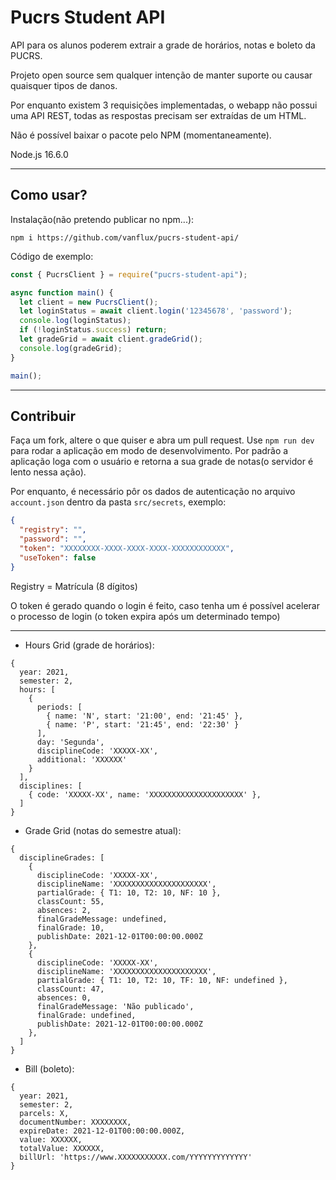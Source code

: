 # Pucrs Student API

API para os alunos poderem extrair a grade de horários, notas e boleto da PUCRS.

Projeto open source sem qualquer intenção de manter suporte ou causar quaisquer tipos de danos.

Por enquanto existem 3 requisições implementadas, o webapp não possui uma API REST, todas as respostas precisam ser extraídas de um HTML.

Não é possível baixar o pacote pelo NPM (momentaneamente).

Node.js 16.6.0

---


## Como usar?

Instalação(não pretendo publicar no npm...):

`npm i https://github.com/vanflux/pucrs-student-api/`

Código de exemplo:

```javascript
const { PucrsClient } = require("pucrs-student-api");

async function main() {
  let client = new PucrsClient();
  let loginStatus = await client.login('12345678', 'password');
  console.log(loginStatus);
  if (!loginStatus.success) return;
  let gradeGrid = await client.gradeGrid();
  console.log(gradeGrid);
}

main();
```

---

## Contribuir

Faça um fork, altere o que quiser e abra um pull request. Use `npm run dev` para rodar a aplicação em modo de desenvolvimento. Por padrão a aplicação loga com o usuário e retorna a sua grade de notas(o servidor é lento nessa ação).

Por enquanto, é necessário pôr os dados de autenticação no arquivo `account.json` dentro da pasta `src/secrets`, exemplo:

```json
{
  "registry": "", 
  "password": "",
  "token": "XXXXXXXX-XXXX-XXXX-XXXX-XXXXXXXXXXXX",
  "useToken": false
}
```

Registry = Matrícula (8 dígitos)

O token é gerado quando o login é feito, caso tenha um é possível acelerar o processo de login (o token expira após um determinado tempo)

---

- Hours Grid (grade de horários):

```
{
  year: 2021,
  semester: 2,
  hours: [
    {
      periods: [
        { name: 'N', start: '21:00', end: '21:45' },
        { name: 'P', start: '21:45', end: '22:30' }
      ],
      day: 'Segunda',
      disciplineCode: 'XXXXX-XX',
      additional: 'XXXXXX'
    }
  ],
  disciplines: [
    { code: 'XXXXX-XX', name: 'XXXXXXXXXXXXXXXXXXXXX' },
  ]
}
```

- Grade Grid (notas do semestre atual):

```
{
  disciplineGrades: [
    {
      disciplineCode: 'XXXXX-XX',
      disciplineName: 'XXXXXXXXXXXXXXXXXXXXX',
      partialGrade: { T1: 10, T2: 10, NF: 10 },
      classCount: 55,
      absences: 2,
      finalGradeMessage: undefined,
      finalGrade: 10,
      publishDate: 2021-12-01T00:00:00.000Z
    },
    {
      disciplineCode: 'XXXXX-XX',
      disciplineName: 'XXXXXXXXXXXXXXXXXXXXX',
      partialGrade: { T1: 10, T2: 10, TF: 10, NF: undefined },
      classCount: 47,
      absences: 0,
      finalGradeMessage: 'Não publicado',
      finalGrade: undefined,
      publishDate: 2021-12-01T00:00:00.000Z
    },
  ]
}
```

- Bill (boleto):

```
{
  year: 2021,
  semester: 2,
  parcels: X,
  documentNumber: XXXXXXXX,
  expireDate: 2021-12-01T00:00:00.000Z,
  value: XXXXXX,
  totalValue: XXXXXX,
  billUrl: 'https://www.XXXXXXXXXXX.com/YYYYYYYYYYYYY'
}
```
